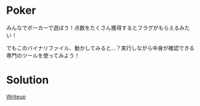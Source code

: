 # Poker
みんなでポーカーで遊ぼう！点数をたくさん獲得するとフラグがもらえるみたい！

でもこのバイナリファイル、動かしてみると...？実行しながら中身が確認できる専門のツールを使ってみよう！


# Solution
[Writeup](./solve/writeup.md)